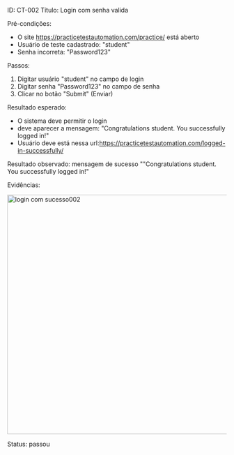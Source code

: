 ID: CT-002
Título: Login com senha valida

Pré-condições:
- O site https://practicetestautomation.com/practice/ está aberto
- Usuário de teste cadastrado: "student"
- Senha incorreta: "Password123"

Passos:
1. Digitar usuário "student" no campo de login
2. Digitar senha "Password123" no campo de senha
3. Clicar no botão "Submit" (Enviar)

Resultado esperado:
- O sistema deve permitir o login
- deve aparecer a mensagem: "Congratulations student. You successfully logged in!"
- Usuário deve está nessa url:https://practicetestautomation.com/logged-in-successfully/

Resultado observado:
mensagem de sucesso ""Congratulations student. You successfully logged in!"

Evidências:

<img width="1343" height="549" alt="login com sucesso002" src="https://github.com/user-attachments/assets/a476a1a4-df4d-4726-a67b-fbec0833bace" />



Status:
passou
